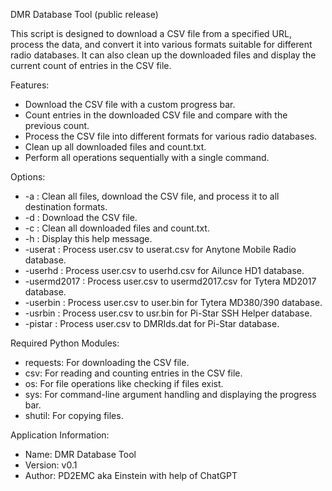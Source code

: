 DMR Database Tool (public release)

This script is designed to download a CSV file from a specified URL, process the data,
and convert it into various formats suitable for different radio databases. It can also
clean up the downloaded files and display the current count of entries in the CSV file.

Features:
- Download the CSV file with a custom progress bar.
- Count entries in the downloaded CSV file and compare with the previous count.
- Process the CSV file into different formats for various radio databases.
- Clean up all downloaded files and count.txt.
- Perform all operations sequentially with a single command.

Options:
- -a : Clean all files, download the CSV file, and process it to all destination formats.
- -d : Download the CSV file.
- -c : Clean all downloaded files and count.txt.
- -h : Display this help message.
- -userat : Process user.csv to userat.csv for Anytone Mobile Radio database.
- -userhd : Process user.csv to userhd.csv for Ailunce HD1 database.
- -usermd2017 : Process user.csv to usermd2017.csv for Tytera MD2017 database.
- -userbin : Process user.csv to user.bin for Tytera MD380/390 database.
- -usrbin : Process user.csv to usr.bin for Pi-Star SSH Helper database.
- -pistar : Process user.csv to DMRIds.dat for Pi-Star database.

Required Python Modules:
- requests: For downloading the CSV file.
- csv: For reading and counting entries in the CSV file.
- os: For file operations like checking if files exist.
- sys: For command-line argument handling and displaying the progress bar.
- shutil: For copying files.

Application Information:
- Name: DMR Database Tool
- Version: v0.1
- Author: PD2EMC aka Einstein with help of ChatGPT

